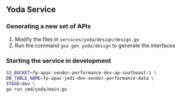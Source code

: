## Yoda Service
### Generating a new set of APIs
1. Modify the files in `services/yoda/design/design.go`
1. Run the command `goa gen yoda/design` to generate the interfaces


### Starting the service in development
```sh
S3_BUCKET=fp-apac-vendor-performance-dev-ap-southeast-1 \
DB_TABLE_NAME=fp-apac-jedi-dev-vendor-performance-data \
STAGE=dev \
go run cmd/yoda/main.go
```